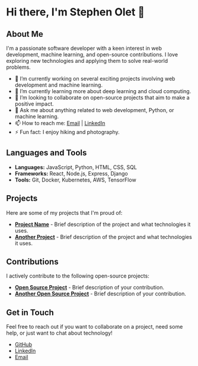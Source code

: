 # Hi there, I'm Stephen Olet 👋

## About Me
I'm a passionate software developer with a keen interest in web development, machine learning, and open-source contributions. I love exploring new technologies and applying them to solve real-world problems.

- 🔭 I’m currently working on several exciting projects involving web development and machine learning.
- 🌱 I’m currently learning more about deep learning and cloud computing.
- 👯 I’m looking to collaborate on open-source projects that aim to make a positive impact.
- 💬 Ask me about anything related to web development, Python, or machine learning.
- 📫 How to reach me: [Email](mailto:youremail@example.com) | [LinkedIn](https://www.linkedin.com/in/stephen-olet)
- ⚡ Fun fact: I enjoy hiking and photography.

## Languages and Tools
- **Languages:** JavaScript, Python, HTML, CSS, SQL
- **Frameworks:** React, Node.js, Express, Django
- **Tools:** Git, Docker, Kubernetes, AWS, TensorFlow

## Projects
Here are some of my projects that I'm proud of:

- [**Project Name**](https://github.com/stephen-olet/project-name) - Brief description of the project and what technologies it uses.
- [**Another Project**](https://github.com/stephen-olet/another-project) - Brief description of the project and what technologies it uses.

## Contributions
I actively contribute to the following open-source projects:

- [**Open Source Project**](https://github.com/open-source-project) - Brief description of your contribution.
- [**Another Open Source Project**](https://github.com/another-open-source-project) - Brief description of your contribution.

## Get in Touch
Feel free to reach out if you want to collaborate on a project, need some help, or just want to chat about technology!

- [GitHub](https://github.com/stephen-olet)
- [LinkedIn](https://www.linkedin.com/in/stephen-olet)
- [Email](mailto:youremail@example.com)
